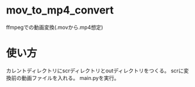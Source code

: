 # mov_to_mp4_convert
ffmpegでの動画変換(.movから.mp4想定)

# 使い方
カレントディレクトリにscrディレクトリとoutディレクトリをつくる。
scrに変換前の動画ファイルを入れる。
main.pyを実行。
